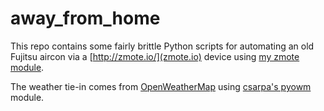 # away_from_home

This repo contains some fairly brittle Python scripts for automating an old Fujitsu aircon via a 
[http://zmote.io/](zmote.io) device using [my zmote module](https://github.com/initialed85/zmote).

The weather tie-in comes from [OpenWeatherMap](http://www.openweathermap.com/) using 
[csarpa's pyowm](https://github.com/csparpa/pyowm) module.
